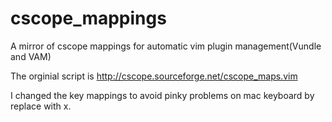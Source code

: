 # cscope_mappings

A mirror of cscope mappings for automatic vim plugin management(Vundle and VAM)

The orginial script is http://cscope.sourceforge.net/cscope_maps.vim

I changed the key mappings to avoid pinky problems on mac keyboard by replace <C-x> with <Leader>x.


